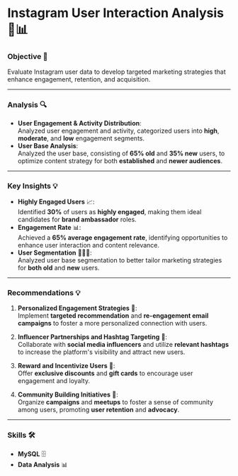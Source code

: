 # **Instagram User Interaction Analysis** 📸📊

### **Objective** 🎯  
Evaluate Instagram user data to develop targeted marketing strategies that enhance engagement, retention, and acquisition.

---
### **Analysis** 🔍  
- **User Engagement & Activity Distribution**:  
   Analyzed user engagement and activity, categorized users into **high**, **moderate**, and **low** engagement segments.  
- **User Base Analysis**:  
   Analyzed the user base, consisting of **65% old** and **35% new** users, to optimize content strategy for both **established** and **newer audiences**.

---
### **Key Insights** 💡  
- **Highly Engaged Users** 📈:  
   Identified **30%** of users as **highly engaged**, making them ideal candidates for **brand ambassador** roles.  
- **Engagement Rate** 📊:  
   Achieved a **65% average engagement rate**, identifying opportunities to enhance user interaction and content relevance.  
- **User Segmentation** 🧑‍🤝‍🧑:  
   Analyzed user base segmentation to better tailor marketing strategies for **both old** and **new** users.

---

### **Recommendations** 💡  
1. **Personalized Engagement Strategies** 📧:  
   Implement **targeted recommendation** and **re-engagement email campaigns** to foster a more personalized connection with users.  

2. **Influencer Partnerships and Hashtag Targeting** 📢:  
   Collaborate with **social media influencers** and utilize **relevant hashtags** to increase the platform's visibility and attract new users.  

3. **Reward and Incentivize Users** 🎁:  
   Offer **exclusive discounts** and **gift cards** to encourage user engagement and loyalty.  

4. **Community Building Initiatives** 🤝:  
   Organize **campaigns** and **meetups** to foster a sense of community among users, promoting **user retention** and **advocacy**.

---

### **Skills** 🛠️  
- **MySQL** 🗄️  
- **Data Analysis** 📊

